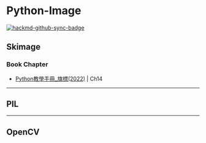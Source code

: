 # Python-Image

[![hackmd-github-sync-badge](https://hackmd.io/6pfLAORJQiSgme5s8oqkUA/badge)](https://hackmd.io/6pfLAORJQiSgme5s8oqkUA)


## Skimage
### Book Chapter
* [Python教學手冊_旗標(2022)](https://www.flag.com.tw/books/product/F2711) | Ch14
----
## PIL

----
## OpenCV